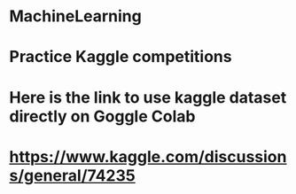 # MachineLearning
# Practice Kaggle competitions
# Here is the link to use kaggle dataset directly on Goggle Colab
# https://www.kaggle.com/discussions/general/74235
